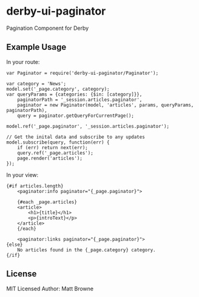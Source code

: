 # derby-ui-paginator
Pagination Component for Derby

## Example Usage

In your route:
	
	var Paginator = require('derby-ui-paginator/Paginator');
	
	var category = 'News';
	model.set('_page.category', category);
	var queryParams = {categories: {$in: [category]}},
		paginatorPath = '_session.articles.paginator',
		paginator = new Paginator(model, 'articles', params, queryParams, paginatorPath),
		query = paginator.getQueryForCurrentPage();
		
	model.ref('_page.paginator', '_session.articles.paginator');

	// Get the inital data and subscribe to any updates
	model.subscribe(query, function(err) {
        if (err) return next(err);
        query.ref('_page.articles');
		page.render('articles');
	});

In your view:
	
	{#if articles.length}
		<paginator:info paginator="{_page.paginator}">
	
		{#each _page.articles}
		<article>
			<h1>{title}</h1>
			<p>{introText}</p>
		</article>
		{/each}
		
		<paginator:links paginator="{_page.paginator}">
	{else}
		No articles found in the {_page.category} category.
	{/if}


## License

MIT Licensed
Author: Matt Browne